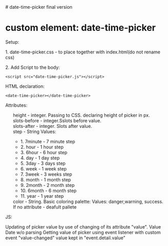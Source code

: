 
<body>
# date-time-picker
final version

<h1>custom element: date-time-picker</h1>
<p>
<p>Setup:</p>
<p>1. date-time-picker.css - to place together with index.html(do not rename css)</p>
<p>2. Add Script to the body:</p>
        
    <script src="date-time-picker.js"></script>

</p>

<p>
HTML declaration:

    <date-time-picker></date-time-picker>
    
</p>
<p>Attributes:</p>
    <ul style="list-style-type: none">
        <li>height - integer. Passing to CSS. declaring height of picker in px. </li>
        <li>slots-before - integer.Sslots before value.</li>
        <li>slots-after - integer. Slots after value.</li>
        <li> step - String Values: </li>
                    <ul>
                    <li>1. 7minute - 7 minute step</li>
                    <li>2. hour - 1 hour step</li>
                    <li>3. 6hour - 6 hour step</li>
                    <li>4. day  - 1 day step</li>
                    <li>5. 3day - 3 days step</li>
                    <li>6. week - 1 week step</li>
                    <li>7. 3week - 3 weeks step</li>
                    <li>8. month - 1 month step</li>
                    <li>9. 2month - 2 month step</li>
                    <li>10. 6month - 6 month step</li>
                    <li>11. year - 1 year step</li>
                    </ul>
        </li>
    <li>color - String. Basic coloring palette: Values: danger,warning, success. If no attribute - deafult pallete</li>
    </ul>
<p>    
<p>JS:</p>
Updating of picker value by use of changing of its attribute "value". Value Date w/o parsing
Getting value of picker using event listener with custom event "value-changed" value kept in "event.detail.value"
</p>
</body>
